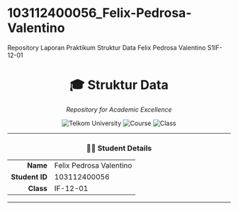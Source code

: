 # 103112400056_Felix-Pedrosa-Valentino
Repository Laporan Praktikum Struktur Data Felix Pedrosa Valentino S1IF-12-01


<div align="center">
  <h1>🎓 Struktur Data </h1>
  <p><i>Repository for Academic Excellence</i></p>
  
  ![Telkom University](https://img.shields.io/badge/Telkom-University-red)
  ![Course](https://img.shields.io/badge/Course-AlPro2-blue)
  ![Class](https://img.shields.io/badge/Class-IF--12--01-green)
</div>

---

<div align="center">
  
### 👨‍🎓 Student Details

</div>

<table align="center">
  <tr>
    <td align="right"><b>Name</b></td>
    <td align="left">Felix Pedrosa Valentino</td>
  </tr>
  <tr>
    <td align="right"><b>Student ID</b></td>
    <td align="left">103112400056</td>
  </tr>
  <tr>
    <td align="right"><b>Class</b></td>
    <td align="left">IF-12-01</td>
  </tr>
</table>

---
